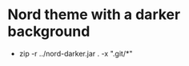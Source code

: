 Nord theme with a darker background
===================================

* zip -r ../nord-darker.jar . -x ".git/*"

